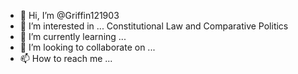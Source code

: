- 👋 Hi, I’m @Griffin121903
- 👀 I’m interested in ... Constitutional Law and Comparative Politics
- 🌱 I’m currently learning ...
- 💞️ I’m looking to collaborate on ...
- 📫 How to reach me ...

<!---
Griffin121903/Griffin121903 is a ✨ special ✨ repository because its `README.md` (this file) appears on your GitHub profile.
You can click the Preview link to take a look at your changes.
--->
